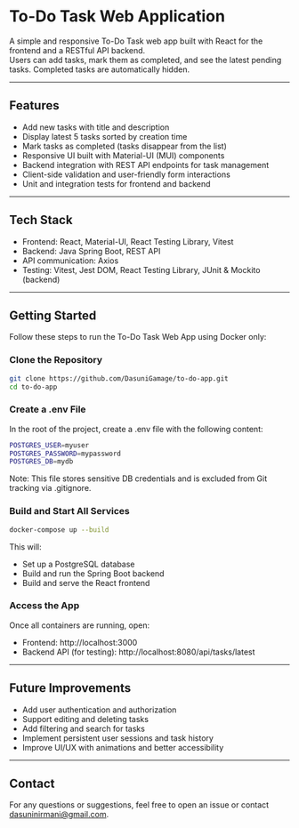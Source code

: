 # To-Do Task Web Application

A simple and responsive To-Do Task web app built with React for the frontend and a RESTful API backend.  
Users can add tasks, mark them as completed, and see the latest pending tasks. Completed tasks are automatically hidden.

---

## Features

- Add new tasks with title and description  
- Display latest 5 tasks sorted by creation time  
- Mark tasks as completed (tasks disappear from the list)  
- Responsive UI built with Material-UI (MUI) components  
- Backend integration with REST API endpoints for task management  
- Client-side validation and user-friendly form interactions  
- Unit and integration tests for frontend and backend

---

## Tech Stack

- Frontend: React, Material-UI, React Testing Library, Vitest  
- Backend: Java Spring Boot, REST API  
- API communication: Axios  
- Testing: Vitest, Jest DOM, React Testing Library, JUnit & Mockito (backend)

---
## Getting Started

Follow these steps to run the To-Do Task Web App using Docker only:
### Clone the Repository

```bash
git clone https://github.com/DasuniGamage/to-do-app.git
cd to-do-app
```

### Create a .env File

In the root of the project, create a .env file with the following content:
 ```bash
POSTGRES_USER=myuser
POSTGRES_PASSWORD=mypassword
POSTGRES_DB=mydb
```
Note: This file stores sensitive DB credentials and is excluded from Git tracking via .gitignore.

### Build and Start All Services

```bash
docker-compose up --build
```
This will:

- Set up a PostgreSQL database
- Build and run the Spring Boot backend
- Build and serve the React frontend

### Access the App

Once all containers are running, open:
- Frontend: http://localhost:3000
- Backend API (for testing): http://localhost:8080/api/tasks/latest

---

## Future Improvements

- Add user authentication and authorization
- Support editing and deleting tasks
- Add filtering and search for tasks
- Implement persistent user sessions and task history
- Improve UI/UX with animations and better accessibility

---

## Contact
For any questions or suggestions, feel free to open an issue or contact dasuninirmani@gmail.com.

